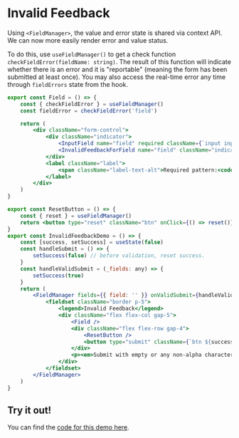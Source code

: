 # Invalid Feedback

Using `<FieldManager>`, the value and error state is shared via context API. We can now more easily render error and value status.

To do this, use `useFieldManager()` to get a check function `checkFieldError(fieldName: string)`. The result of this function will indicate whether there is an error and it is "reportable" (meaning the form has been submitted at least once). You may also access the real-time error any time through `fieldErrors` state from the hook.

<div class="not-prose">

```jsx
export const Field = () => {
	const { checkFieldError } = useFieldManager()
	const fieldError = checkFieldError('field')

	return (
		<div className="form-control">
			<div className="indicator">
				<InputField name="field" required className={`input input-bordered ${fieldError ? 'input-error' : ''}`} pattern="^[a-zA-Z]+$" />
				<InvalidFeedbackForField name="field" className="indicator-item badge badge-error" />
			</div>
			<label className="label">
				<span className="label-text-alt">Required pattern:<code>^[a-zA-Z]+$</code></span>
			</label>
		</div>
	)
}

export const ResetButton = () => {
	const { reset } = useFieldManager()
	return <button type="reset" className="btn" onClick={() => reset()}>Reset</button>
}
export const InvalidFeedbackDemo = () => {
	const [success, setSuccess] = useState(false)
	const handleSubmit = () => {
		setSuccess(false) // before validation, reset success.
	}
	const handleValidSubmit = (_fields: any) => {
		setSuccess(true)
	}
	return (
		<FieldManager fields={{ field: '' }} onValidSubmit={handleValidSubmit} onSubmit={handleSubmit} onReset={() => setSuccess(false)} nativeValidation={false}>
			<fieldset className="border p-5">
				<legend>Invalid Feedback</legend>
				<div className="flex flex-col gap-5">
					<Field />
					<div className="flex flex-row gap-4">
						<ResetButton />
						<button type="submit" className={`btn ${success ? 'btn-success' : ''}`}>Submit</button>
					</div>
					<p><em>Submit with empty or any non-alpha character for error.</em></p>
				</div>
			</fieldset>
		</FieldManager>
	)
}
```

</div>

## Try it out!

You can find the [code for this demo here](https://github.com/iwsllc/iwsio-forms/blob/main/demo/src/samples/InvalidFeedback.tsx).

